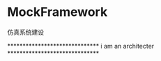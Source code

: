 # MockFramework
仿真系统建设

******************************  i am an architecter  ******************************
